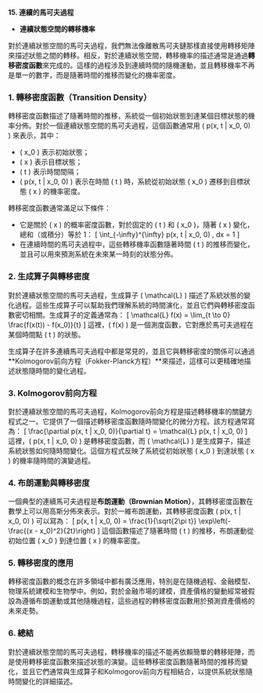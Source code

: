 **15. 連續的馬可夫過程**  
   - **連續狀態空間的轉移機率**

對於連續狀態空間的馬可夫過程，我們無法像離散馬可夫鏈那樣直接使用轉移矩陣來描述狀態之間的轉移。相反，對於連續狀態空間，轉移機率的描述通常是通過**轉移密度函數**來完成的。這樣的過程涉及到連續時間的隨機運動，並且轉移機率不再是單一的數字，而是隨著時間的推移而變化的機率密度。

### 1. **轉移密度函數（Transition Density）**
轉移密度函數描述了隨著時間的推移，系統從一個初始狀態到達某個目標狀態的機率分佈。對於一個連續狀態空間的馬可夫過程，這個函數通常用 \( p(x, t | x_0, 0) \) 來表示，其中：
- \( x_0 \) 表示初始狀態；
- \( x \) 表示目標狀態；
- \( t \) 表示時間間隔；
- \( p(x, t | x_0, 0) \) 表示在時間 \( t \) 時，系統從初始狀態 \( x_0 \) 遷移到目標狀態 \( x \) 的機率密度。

轉移密度函數通常滿足以下條件：
- 它是關於 \( x \) 的概率密度函數，對於固定的 \( t \) 和 \( x_0 \)，隨著 \( x \) 變化，總和（或積分）等於 1：
  \[
  \int_{-\infty}^{\infty} p(x, t | x_0, 0) \, dx = 1
  \]
- 在連續時間的馬可夫過程中，這些轉移機率函數隨著時間 \( t \) 的推移而變化，並且可以用來預測系統在未來某一時刻的狀態分佈。

### 2. **生成算子與轉移密度**
對於連續狀態空間的馬可夫過程，生成算子 \( \mathcal{L} \) 描述了系統狀態的變化過程。這些生成算子可以幫助我們理解系統的時間演化，並且它們與轉移密度函數密切相關。生成算子的定義通常為：
\[
\mathcal{L} f(x) = \lim_{t \to 0} \frac{f(x(t)) - f(x_0)}{t}
\]
這裡，\( f(x) \) 是一個測度函數，它對應於馬可夫過程在某個時間點 \( t \) 的狀態。

生成算子在許多連續馬可夫過程中都是常見的，並且它與轉移密度的關係可以通過**Kolmogorov前向方程（Fokker-Planck方程）**來描述，這樣可以更精確地描述狀態隨時間的變化過程。

### 3. **Kolmogorov前向方程**
對於連續狀態空間的馬可夫過程，Kolmogorov前向方程是描述轉移機率的關鍵方程式之一。它提供了一個描述轉移密度函數隨時間變化的微分方程。該方程通常寫為：
\[
\frac{\partial p(x, t | x_0, 0)}{\partial t} = \mathcal{L} p(x, t | x_0, 0)
\]
這裡，\( p(x, t | x_0, 0) \) 是轉移密度函數，而 \( \mathcal{L} \) 是生成算子，描述系統狀態如何隨時間變化。這個方程式反映了系統從初始狀態 \( x_0 \) 到達狀態 \( x \) 的機率隨時間的演變過程。

### 4. **布朗運動與轉移密度**
一個典型的連續馬可夫過程是**布朗運動（Brownian Motion）**，其轉移密度函數在數學上可以用高斯分佈來表示。對於一維布朗運動，其轉移密度函數 \( p(x, t | x_0, 0) \) 可以寫為：
\[
p(x, t | x_0, 0) = \frac{1}{\sqrt{2\pi t}} \exp\left(-\frac{(x - x_0)^2}{2t}\right)
\]
這個函數描述了隨著時間 \( t \) 的推移，布朗運動從初始位置 \( x_0 \) 到達位置 \( x \) 的機率密度。

### 5. **轉移密度的應用**
轉移密度函數的概念在許多領域中都有廣泛應用，特別是在隨機過程、金融模型、物理系統建模和生物學中。例如，對於金融市場的建模，資產價格的變動經常被假設為遵循布朗運動或其他隨機過程，這些過程的轉移密度函數用於預測資產價格的未來走勢。

### 6. **總結**
對於連續狀態空間的馬可夫過程，轉移機率的描述不能再依賴簡單的轉移矩陣，而是使用轉移密度函數來描述狀態的演變。這些轉移密度函數隨著時間的推移而變化，並且它們通常與生成算子和Kolmogorov前向方程相結合，以提供系統狀態隨時間變化的詳細描述。